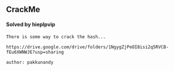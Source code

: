 ## CrackMe

#### Solved by hieplpvip

```
There is some way to crack the hash...

https://drive.google.com/drive/folders/1NgygZjPeOI8isi2q5RVCB-fEu6XWNWJE?usp=sharing

author: pakkunandy
```

